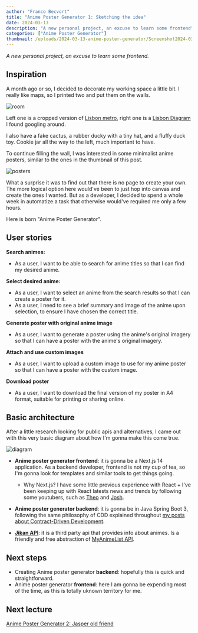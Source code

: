 ```yaml
---
author: "Franco Becvort"
title: "Anime Poster Generator 1: Sketching the idea"
date: 2024-03-13
description: "A new personal project, an excuse to learn some frontend"
categories: ["Anime Poster Generator"]
thumbnail: /uploads/2024-03-13-anime-poster-generator/Screenshot2024-03-13172447.png
---
```


_A new personal project, an excuse to learn some frontend._

## Inspiration

A month ago or so, I decided to decorate my working space a little bit. I really like maps, so I printed two and put them on the walls.

![room](/uploads/2024-03-13-anime-poster-generator/IMG_20240313_172916.jpg)

Left one is a cropped version of [Lisbon metro](https://www.metrolisboa.pt/wp-content/uploads/2022/04/Metropolitano-de-Lisboa_Mapa-da-Cidade_abr.2022.png), right one is a [Lisbon Diagram](https://www.inat.fr/files/lisboa-mapa-rede-integrada.pdf) I found googling around.

I also have a fake cactus, a rubber ducky with a tiny hat, and a fluffy duck toy. Cookie jar all the way to the left, much important to have.

To continue filling the wall, I was interested in some minimalist anime posters, similar to the ones in the thumbnail of this post.

![posters](/uploads/2024-03-13-anime-poster-generator/Screenshot2024-03-13172447.png)

What a surprise it was to find out that there is no page to create your own. The more logical option here would've been to just hop into canvas and create the ones I wanted. But as a developer, I decided to spend a whole week in automatize a task that otherwise would've required me only a few hours.

Here is born "Anime Poster Generator".

## User stories

**Search animes:**

- As a user, I want to be able to search for anime titles so that I can find my desired anime.

**Select desired anime:**

- As a user, I want to select an anime from the search results so that I can create a poster for it.
- As a user, I need to see a brief summary and image of the anime upon selection, to ensure I have chosen the correct title.

**Generate poster with original anime image**

- As a user, I want to generate a poster using the anime's original imagery so that I can have a poster with the anime's original imagery.

**Attach and use custom images**

- As a user, I want to upload a custom image to use for my anime poster so that I can have a poster with the custom image.

**Download poster**

- As a user, I want to download the final version of my poster in A4 format, suitable for printing or sharing online.

## Basic architecture

After a little research looking for public apis and alternatives, I came out with this very basic diagram about how I'm gonna make this come true.

![diagram](/uploads/2024-03-13-anime-poster-generator/Untitled-2024-02-21-1828.png)

- **Anime poster generator frontend**: it is gonna be a Next.js 14 application. As a backend developer, frontend is not my cup of tea, so I'm gonna look for templates and similar tools to get things going.

  - Why Next.js? I have some little previous experience with React + I've been keeping up with React latests news and trends by following some youtubers, such as [Theo](https://www.youtube.com/@t3dotgg) and [Josh](https://www.youtube.com/@joshtriedcoding).

- **Anime poster generator backend**: it is gonna be in Java Spring Boot 3, following the same philosophy of CDD explained throughout [my posts about Contract-Driven Development](/en/categories/contract-driven-development/).

- **[Jikan API](https://docs.api.jikan.moe/)**: it is a third party api that provides info about animes. Is a friendly and free abstraction of [MyAnimeList API](https://myanimelist.net/apiconfig/references/api/v2).

## Next steps

- Creating Anime poster generator **backend**: hopefully this is quick and straightforward.
- Anime poster generator **frontend**: here I am gonna be expending most of the time, as this is totally uknown territory for me.

## Next lecture

[Anime Poster Generator 2: Jasper old friend](/en/blog/2024-03-20-anime-poster-generator-2)
